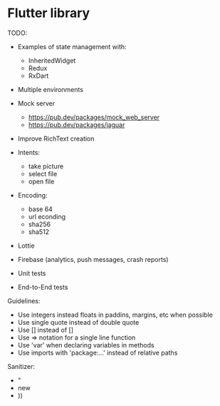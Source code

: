 # Flutter library

TODO:
* Examples of state management with:
    - InheritedWidget
    - Redux
    - RxDart

* Multiple environments
* Mock server
    - https://pub.dev/packages/mock_web_server
    - https://pub.dev/packages/jaguar

* Improve RichText creation
* Intents:
    - take picture
    - select file
    - open file
* Encoding:
    - base 64
    - url econding
    - sha256
    - sha512
* Lottie
* Firebase (analytics, push messages, crash reports)
* Unit tests
* End-to-End tests

Guidelines:
* Use integers instead floats in paddins, margins, etc when possible
* Use single quote instead of double quote
* Use [] instead of <Widget>[]
* Use => notation for a single line function
* Use 'var' when declaring variables in methods
* Use imports with 'package:...' instead of relative paths

Sanitizer:
* "
* new
* ))
